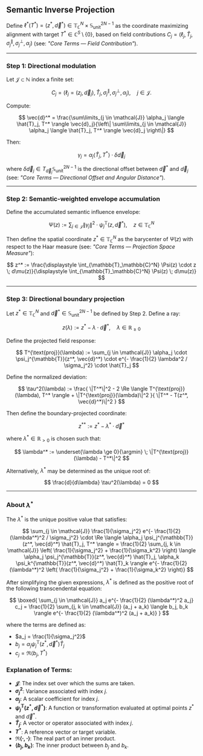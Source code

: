 ## Semantic Inverse Projection

Define $\ell^*(T^*) = (z^*, \vec{d}^*) \in \mathbb{T}_\mathbb{C}^N \times \mathbb{S}^{2N-1}_\text{unit}$ as the coordinate maximizing alignment with target $T^* \in \mathbb{C}^S \setminus \{0\}$, based on field contributions $C_j = (\ell_j, \hat{T}_j, \sigma_j^{\parallel}, \sigma_j^{\perp}, \alpha_j)$ (see: *"Core Terms — Field Contribution"*).

---

### Step 1: Directional modulation

Let $\mathcal{J} \subset \mathbb{N}$ index a finite set:

$$
C_j = (\ell_j = (z_j, \vec{d}_j), \hat{T}_j, \sigma_j^{\parallel}, \sigma_j^{\perp}, \alpha_j), \quad j \in \mathcal{J}.
$$

Compute:

$$
\vec{d}^* = \frac{\sum\limits_{j \in \mathcal{J}} \alpha_j \langle \hat{T}_j, T^* \rangle \vec{d}_j}{\left\| \sum\limits_{j \in \mathcal{J}} \alpha_j \langle \hat{T}_j, T^* \rangle \vec{d}_j \right\|}
$$

Then:

$$
\gamma_j = \alpha_j \langle \hat{T}_j, T^* \rangle \cdot \delta \vec{d}_j
$$

where $\delta \vec{d}_j \in T_{\vec{d}_j} \mathbb{S}^{2N-1}_\text{unit}$ is the directional offset between $\vec{d}^*$ and $\vec{d}_j$ (see: *"Core Terms — Directional Offset and Angular Distance"*).

---

### Step 2: Semantic-weighted envelope accumulation

Define the accumulated semantic influence envelope:

$$
\Psi(z) := \sum_{j \in \mathcal{J}} \|\gamma_j\|^2 \cdot \psi_j^{\mathbb{T}}(z, \vec{d}^*), \quad z \in \mathbb{T}_\mathbb{C}^N
$$

Then define the spatial coordinate $z^* \in \mathbb{T}_\mathbb{C}^N$ as the barycenter of $\Psi(z)$ with respect to the Haar measure (see: *"Core Terms — Projection Space Measure"*):

$$
z^* := \frac{\displaystyle \int_{\mathbb{T}_\mathbb{C}^N} \Psi(z) \cdot z \; d\mu(z)}{\displaystyle \int_{\mathbb{T}_\mathbb{C}^N} \Psi(z) \; d\mu(z)}
$$

---

### Step 3: Directional boundary projection

Let $z^* \in \mathbb{T}_\mathbb{C}^N$ and $\vec{d}^* \in \mathbb{S}^{2N-1}_\text{unit}$ be defined by Step 2. Define a ray:

$$
z(\lambda) := z^* - \lambda \cdot \vec{d}^*, \quad \lambda \in \mathbb{R}_{\geq 0}
$$

Define the projected field response:

$$
T^{\text{proj}}(\lambda) := \sum_{j \in \mathcal{J}} \alpha_j \cdot \psi_j^{\mathbb{T}}(z^*, \vec{d}^*) \cdot e^{- \frac{1}{2} \lambda^2 / \sigma_j^2} \cdot \hat{T}_j
$$

Define the normalized deviation:

$$
\tau^2(\lambda) := \frac{ \|T^*\|^2 - 2 \Re \langle T^{\text{proj}}(\lambda), T^* \rangle + \|T^{\text{proj}}(\lambda)\|^2 }{ \|T^* - T(z^*, \vec{d}^*)\|^2 }
$$

Then define the boundary-projected coordinate:

$$
z^{**} := z^* - \lambda^* \cdot \vec{d}^*
$$

where $\lambda^* \in \mathbb{R}_{>0}$ is chosen such that:

$$
\lambda^* := \underset{\lambda \ge 0}{\argmin} \; \|T^{\text{proj}}(\lambda) - T^*\|^2
$$

Alternatively, $\lambda^*$ may be determined as the unique root of:

$$
\frac{d}{d\lambda} \tau^2(\lambda) = 0
$$

---

### About $\lambda^*$

The $\lambda^*$ is the unique positive value that satisfies:

$$
\sum_{j \in \mathcal{J}} \frac{1}{\sigma_j^2} e^{- \frac{1}{2} (\lambda^*)^2 / \sigma_j^2} \cdot \Re \langle \alpha_j \psi_j^{\mathbb{T}}(z^*, \vec{d}^*) \hat{T}_j, T^* \rangle = \frac{1}{2} \sum_{j, k \in \mathcal{J}} \left( \frac{1}{\sigma_j^2} + \frac{1}{\sigma_k^2} \right) \langle \alpha_j \psi_j^{\mathbb{T}}(z^*, \vec{d}^*) \hat{T}_j, \alpha_k \psi_k^{\mathbb{T}}(z^*, \vec{d}^*) \hat{T}_k \rangle e^{- \frac{1}{2} (\lambda^*)^2 \left( \frac{1}{\sigma_j^2} + \frac{1}{\sigma_k^2} \right)}
$$

After simplifying the given expressions, $\lambda^*$ is defined as the positive root of the following transcendental equation:

$$
\boxed{
\sum_{j \in \mathcal{J}} a_j e^{- \frac{1}{2} (\lambda^*)^2 a_j} c_j = \frac{1}{2} \sum_{j, k \in \mathcal{J}} (a_j + a_k) \langle b_j, b_k \rangle e^{- \frac{1}{2} (\lambda^*)^2 (a_j + a_k)}
}
$$

where the terms are defined as:

- $a_j = \frac{1}{\sigma_j^2}$
- $b_j = \alpha_j \psi_j^{\mathbb{T}}(z^*, \vec{d}^*) \hat{T}_j$
- $c_j = \Re \langle b_j, T^* \rangle$

### Explanation of Terms:
- **$\mathcal{J}$**: The index set over which the sums are taken.
- **$\sigma_j^2$**: Variance associated with index $j$.
- **$\alpha_j$**: A scalar coefficient for index $j$.
- **$\psi_j^{\mathbb{T}}(z^*, \vec{d}^*)$**: A function or transformation evaluated at optimal points $z^*$ and $\vec{d}^*$.
- **$\hat{T}_j$**: A vector or operator associated with index $j$.
- **$T^*$**: A reference vector or target variable.
- **$\Re \langle \cdot, \cdot \rangle$**: The real part of an inner product.
- **$\langle b_j, b_k \rangle$**: The inner product between $b_j$ and $b_k$.
